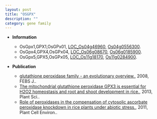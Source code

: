 ```yaml
---
layout: post
title: "OSGPX"
description: ""
category: gene family
---
```


* **Information**  
    + OsGpx1,GPX1,OsGPx01, [LOC_Os04g46960](http://rice.plantbiology.msu.edu/cgi-bin/ORF_infopage.cgi?orf=LOC_Os04g46960), [Os04g0556300](http://rapdb.dna.affrc.go.jp/viewer/gbrowse_details/irgsp1?name=Os04g0556300).
    + OsGpx4,GPX4,OsGPx04, [LOC_Os06g08670](http://rice.plantbiology.msu.edu/cgi-bin/ORF_infopage.cgi?orf=LOC_Os06g08670), [Os06g0185900](http://rapdb.dna.affrc.go.jp/viewer/gbrowse_details/irgsp1?name=Os06g0185900).
    + OsGpx5,GPX5,OsGPx05, [LOC_Os11g18170](http://rice.plantbiology.msu.edu/cgi-bin/ORF_infopage.cgi?orf=LOC_Os11g18170), [Os11g0284900](http://rapdb.dna.affrc.go.jp/viewer/gbrowse_details/irgsp1?name=Os11g0284900).

* **Publication**  
    + [glutathione peroxidase family - an evolutionary overview.](http://www.ncbi.nlm.nih.gov/pubmed?term=glutathione+peroxidase+family+-+an+evolutionary+overview.%5BTitle%5D), 2008, FEBS J..
    + [The mitochondrial glutathione peroxidase GPX3 is essential for H2O2 homeostasis and root and shoot development in rice.](http://www.ncbi.nlm.nih.gov/pubmed?term=The+mitochondrial+glutathione+peroxidase+GPX3+is+essential+for+H2O2+homeostasis+and+root+and+shoot+development+in+rice.%5BTitle%5D), 2013, Plant Sci..
    + [Role of peroxidases in the compensation of cytosolic ascorbate peroxidase knockdown in rice plants under abiotic stress.](http://www.ncbi.nlm.nih.gov/pubmed?term=Role+of+peroxidases+in+the+compensation+of+cytosolic+ascorbate+peroxidase+knockdown+in+rice+plants+under+abiotic+stress.%5BTitle%5D), 2011, Plant Cell Environ..


